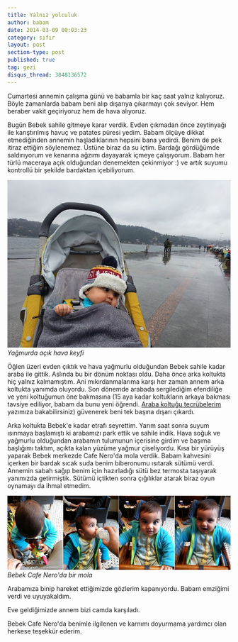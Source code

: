 ```yaml
---
title: Yalnız yolculuk
author: babam
date: 2014-03-09 00:03:23
category: sıfır
layout: post
section-type: post
published: true
tag: gezi
disqus_thread: 3848136572
---
```


Cumartesi annemin çalışma günü ve babamla bir kaç saat yalnız kalıyoruz. Böyle zamanlarda babam beni alıp dışarıya çıkarmayı çok seviyor. Hem beraber vakit geçiriyoruz hem de hava alıyoruz.

Bugün Bebek sahile gitmeye karar verdik. Evden çıkmadan önce zeytinyağı ile karıştırılmış havuç ve patates püresi yedim. Babam ölçüye dikkat etmediğinden annemin haşladıklarının hepsini bana yedirdi. Benim de pek itiraz ettiğim söylenemez. Üstüne biraz da su içtim. Bardağı gördüğümde saldırıyorum ve kenarına ağzımı dayayarak içmeye çalışıyorum. Babam her türlü maceraya açık olduğundan denemekten çekinmiyor :) ve artık suyumu kontrollü bir şekilde bardaktan içebiliyorum.

![Yağmurda açık hava keyfi](/img/posts/bebek_sahil.jpg)
*Yağmurda açık hava keyfi*

Öğlen üzeri evden çıktık ve hava yağmurlu olduğundan Bebek sahile kadar araba ile gittik. Aslında bu bir dönüm noktası oldu. Daha önce arka koltukta hiç yalnız kalmamıştım. Ani mıkırdanmalarıma karşı her zaman annem arka koltukta yanımda oluyordu. Son dönemde arabada sergilediğim efendiliğe ve yeni koltuğumun öne bakmasına (15 aya kadar koltukların arkaya bakması tavsiye ediliyor, babam da bunu yeni öğrendi. [Araba koltuğu tecrübelerim](http://e1a5.com/2014/03/08/araba-koltugu-tecrubelerim) yazımıza bakabilirsiniz) güvenerek beni tek başına dışarı çıkardı.

Arka koltukta Bebek'e kadar etrafı seyrettim. Yarım saat sonra suyum ısınmaya başlamıştı ki arabamızı park ettik ve sahile indik. Hava soğuk ve yağmurlu olduğundan arabamın tulumunun içerisine girdim ve başıma başlığımı taktım, açıkta kalan yüzüme yağmur çiseliyordu. Kısa bir yürüyüş yaparak Bebek merkezde Cafe Nero'da mola verdik. Babam kahvesini içerken bir bardak sıcak suda benim biberonumu ısıtarak sütümü verdi. Annemin sabah sağıp benim için hazırladığı sütü bez termosta taşıyarak yanımızda getirmiştik. Sütümü içtikten sonra çığılıklar atarak biraz oyun oynamayı da ihmal etmedim.

![Bebek Cafe Nero'da bir mola](/img/posts/bebek_cafe_nero.jpg)
*Bebek Cafe Nero'da bir mola*

Arabamıza binip hareket ettiğimizde gözlerim kapanıyordu. Babam emziğimi verdi ve uyuyakaldım.

Eve geldiğimizde annem bizi camda karşıladı.

Bebek Cafe Nero'da benimle ilgilenen ve karnımı doyurmama yardımcı olan herkese teşekkür ederim.
